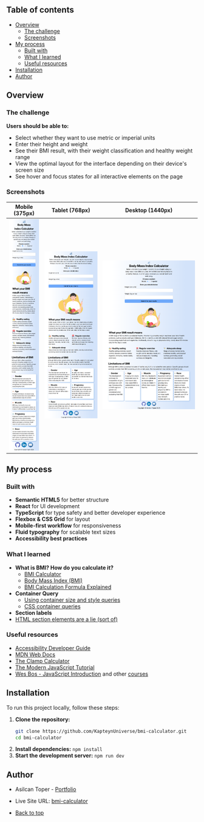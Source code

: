 ## Table of contents

- [Overview](#overview)
  - [The challenge](#the-challenge)
  - [Screenshots](#screenshots)
- [My process](#my-process)
  - [Built with](#built-with)
  - [What I learned](#what-i-learned)
  - [Useful resources](#useful-resources)
- [Installation](#Installation)
- [Author](#author)

## Overview

### The challenge

**Users should be able to:**

- Select whether they want to use metric or imperial units
- Enter their height and weight
- See their BMI result, with their weight classification and healthy weight range
- View the optimal layout for the interface depending on their device's screen size
- See hover and focus states for all interactive elements on the page

### Screenshots

|        Mobile (375px)         |        Tablet (768px)         |        Desktop (1440px)         |
| :---------------------------: | :---------------------------: | :-----------------------------: |
| ![](./screenshots/mobile.png) | ![](./screenshots/tablet.png) | ![](./screenshots/computer.png) |

## My process

### Built with

- **Semantic HTML5** for better structure
- **React** for UI development
- **TypeScript** for type safety and better developer experience
- **Flexbox & CSS Grid** for layout
- **Mobile-first workflow** for responsiveness
- **Fluid typography** for scalable text sizes
- **Accessibility best practices**

### What I learned

- **What is BMI? How do you calculate it?**
  - [BMI Calculator](https://www.calculator.net/bmi-calculator.html)
  - [Body Mass Index (BMI)](https://my.clevelandclinic.org/health/articles/9464-body-mass-index-bmi)
  - [BMI Calculation Formula Explained](https://www.registerednursern.com/bmi-calculation-formula-explained/)
- **Container Query**
  - [Using container size and style queries](https://developer.mozilla.org/en-US/docs/Web/CSS/CSS_containment/Container_size_and_style_queries)
  - [CSS container queries](https://developer.mozilla.org/en-US/docs/Web/CSS/CSS_containment/Container_queries)
- **Section labels**
- [HTML section elements are a lie (sort of)](https://youtu.be/ULdkpU51hTQ?si=ofIPwN34HWvKUABL)

### Useful resources

- [Accessibility Developer Guide](https://www.accessibility-developer-guide.com/)
- [MDN Web Docs](https://developer.mozilla.org/en-US/docs/Web)
- [The Clamp Calculator](https://www.marcbacon.com/tools/clamp-calculator/)
- [The Modern JavaScript Tutorial](https://javascript.info/)
- [Wes Bos - JavaScript Introduction](https://wesbos.com/javascript/01-the-basics/welcome) and other [courses](https://wesbos.com/courses)

## Installation

To run this project locally, follow these steps:

1. **Clone the repository:**
   ```sh
   git clone https://github.com/KapteynUniverse/bmi-calculator.git
   cd bmi-calculator
   ```
2. **Install dependencies:**
   `npm install`
3. **Start the development server:**
   `npm run dev`

## Author

- Asilcan Toper - [Portfolio](https://asilcantoper.netlify.app/)
- Live Site URL: [bmi-calculator](https://kapteyn-bmi-calculator.netlify.app/)

- [Back to top](#bmi-calculator)

